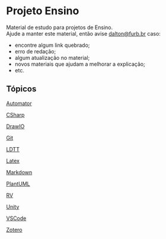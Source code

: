 # Projeto Ensino

Material de estudo para projetos de Ensino.  
Ajude a manter este material, então avise [dalton@furb.br](mailto:dalton@furb.br) caso:

- encontre algum link quebrado;  
- erro de redação;  
- algum atualização no material;  
- novos materiais que ajudam a melhorar a explicação;
- etc.  

## Tópicos

[Automator](_._/Automator)  

[CSharp](_._/CSharp)  

[DrawIO](_._/DrawIO)  

[Git](_._/Git)  

[LDTT](_._/LDTT)  

[Latex](_._/Latex)  

[Markdown](_._/Markdown)  

[PlantUML](_._/PlantUML)  

[RV](_._/RV)  

[Unity](_._/Unity)  

[VSCode](_._/VSCode)  

[Zotero](_._/Zotero)  
